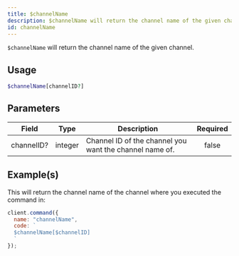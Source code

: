```yaml
---
title: $channelName
description: $channelName will return the channel name of the given channel.
id: channelName
---
```


`$channelName` will return the channel name of the given channel.

## Usage

```php
$channelName[channelID?]
```

## Parameters

| Field      | Type    | Description                                             | Required |
| ---------- | ------- | ------------------------------------------------------- | :------: |
| channelID? | integer | Channel ID of the channel you want the channel name of. |  false   |

## Example(s)

This will return the channel name of the channel where you executed the command in:

```javascript
client.command({
  name: "channelName",
  code: `
  $channelName[$channelID]
  `
});
```
